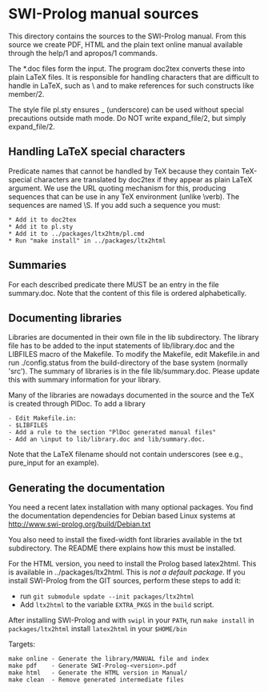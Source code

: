 # SWI-Prolog manual sources


This directory contains the sources to  the SWI-Prolog manual. From this
source we create PDF, HTML and the   plain  text online manual available
through the help/1 and apropos/1 commands.

The *.doc files form the input. The  program doc2tex converts these into
plain LaTeX files. It is responsible   for  handling characters that are
difficult to handle in LaTeX, such as \  and to make references for such
constructs like member/2.

The style file pl.sty ensures _ (underscore) can be used without special
precautions outside math mode.  Do NOT write expand\_file/2, but simply
expand_file/2.


## Handling LaTeX special characters

Predicate names that cannot  be  handled   by  TeX  because they contain
TeX-special characters are translated by doc2tex if they appear as plain
LaTeX argument. We use the  URL   quoting  mechanism for this, producing
sequences that can be use in  any   TeX  environment (unlike \verb). The
sequences are named \S<name>. If you add such a sequence you must:

	* Add it to doc2tex
	* Add it to pl.sty
	* Add it to ../packages/ltx2htm/pl.cmd
	* Run "make install" in ../packages/ltx2html

## Summaries

For each described predicate  there  MUST  be   an  entry  in  the  file
summary.doc.  Note  that  the  content   of    this   file   is  ordered
alphabetically.

## Documenting libraries

Libraries are documented in their own file  in the lib subdirectory. The
library file has to be added to  the input statements of lib/library.doc
and the LIBFILES macro of the  Makefile.   To  modify the Makefile, edit
Makefile.in and run ./config.status from the build-directory of the base
system (normally 'src').  The  summary  of   libraries  is  in  the file
lib/summary.doc. Please update this with   summary  information for your
library.

Many of the libraries are nowadays documented  in the source and the TeX
is created through PlDoc.  To add a library

    - Edit Makefile.in:
	- $LIBFILES
	- Add a rule to the section "PlDoc generated manual files"
	- Add an \input to lib/library.doc and lib/summary.doc.

Note that the LaTeX filename should   not contain underscores (see e.g.,
pure_input for an example).


## Generating the documentation

You need a recent latex installation   with  many optional packages. You
find the documentation dependencies for Debian   based  Linux systems at
http://www.swi-prolog.org/build/Debian.txt

You also need to install the fixed-width font libraries available in the
txt subdirectory. The README there explains how this must be installed.

For the HTML version, you need to   install the Prolog based latex2html.
This is available in  ../packages/ltx2html.  This   is  _not  a  default
package_. If you install SWI-Prolog from  the GIT sources, perform these
steps to add it:

  - run `git submodule update --init packages/ltx2html`
  - Add `ltx2html` to the variable `EXTRA_PKGS` in the `build` script.

After installing SWI-Prolog and with `swipl`   in your `PATH`, run `make
install` in `packages/ltx2html` install `latex2html` in your `$HOME/bin`

Targets:

	make online	- Generate the library/MANUAL file and index
	make pdf	- Generate SWI-Prolog-<version>.pdf
	make html	- Generate the HTML version in Manual/
	make clean	- Remove generated intermediate files
